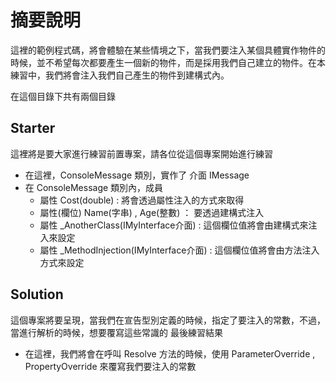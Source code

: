 # 摘要說明

這裡的範例程式碼，將會體驗在某些情境之下，當我們要注入某個具體實作物件的時候，並不希望每次都要產生一個新的物件，而是採用我們自己建立的物件。在本練習中，我們將會注入我們自己產生的物件到建構式內。

在這個目錄下共有兩個目錄

## Starter

這裡將是要大家進行練習前置專案，請各位從這個專案開始進行練習

* 在這裡，ConsoleMessage 類別，實作了 介面 IMessage
* 在 ConsoleMessage 類別內，成員
  * 屬性 Cost(double) : 將會透過屬性注入的方式來取得
  * 屬性(欄位) Name(字串) , Age(整數) ： 要透過建構式注入
  * 屬性 _AnotherClass(IMyInterface介面) : 這個欄位值將會由建構式來注入來設定
  * 屬性 _MethodInjection(IMyInterface介面) : 這個欄位值將會由方法注入方式來設定

## Solution

這個專案將要呈現，當我們在宣告型別定義的時候，指定了要注入的常數，不過，當進行解析的時候，想要覆寫這些常識的 最後練習結果

* 在這裡，我們將會在呼叫 Resolve 方法的時候，使用 ParameterOverride , PropertyOverride 來覆寫我們要注入的常數

